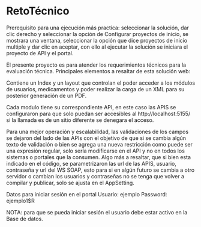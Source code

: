 # RetoTécnico
Prerequisito para una ejecución más practica:
seleccionar la solución, dar clic derecho y seleccionar la opción de Configurar proyectos de inicio, se mostrara una ventana, seleccionar la opción que dice proyectos de inicio multiple y dar clic en aceptar, con ello al ejecutar la solución se iniciara el proyecto de API y el portal.


El presente proyecto es para atender los requerimientos técnicos para la evaluación técnica.
Principales elementos a resaltar de esta solución web:
 
Contiene un Index y un layout que controlan el poder acceder a los módulos de usuarios, medicamentos y poder realizar la carga de un XML para su posterior generación de un PDF.

Cada modulo tiene su correspondiente API, en este caso las APIS se configuraron para que solo puedan ser accesibles al http://localhost:5155/ si la llamada es de un sitio diferente se denegara el acceso.

Para una mejor operación y escalabilidad, las validaciones de los campos se dejaron del lado de las APIs con el objetivo de que si se cambia algún texto de validación o bien se agrega una nueva restricción como puede ser una expresión regular, solo sería modificarse en el API y no en todos los sistemas o portales que la consumen.
Algo más a resaltar, que si bien esta indicado en el código, se parametrizaron las url de las APIS, usuario, contraseña y url del WS SOAP, esto para si en algún futuro se cambia a otro servidor o cambian los usuarios y contraseñas no se tenga que volver a compilar y publicar, solo se ajusta en el AppSetting.

Datos para iniciar sesión en el portal
Usuario: ejemplo
Password: ejemplo1$R
 
NOTA: para que se pueda iniciar sesión el usuario debe estar activo en la Base de datos.

 

 

 

 

 

